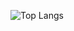 ![Top
Langs](https://github-readme-stats.vercel.app/api/top-langs/?username=dbfrancisco&layout=compact)
